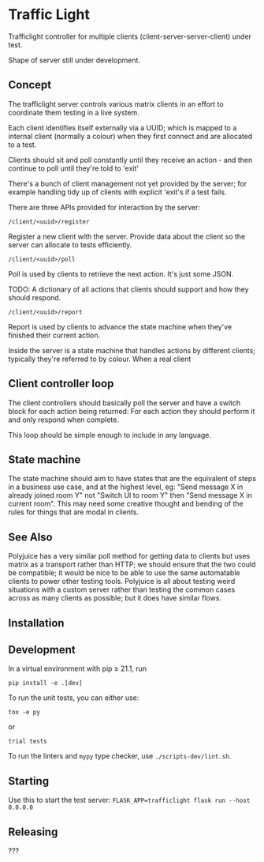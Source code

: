 # Traffic Light

Trafficlight controller for multiple clients (client-server-server-client) under test.

Shape of server still under development.

## Concept

The trafficlight server controls various matrix clients in an effort to coordinate them testing in a live system.

Each client identifies itself externally via a UUID; which is mapped to a internal client (normally a colour) when they first connect and are allocated to a test.

Clients should sit and poll constantly until they receive an action - and then continue to poll until they're told to 'exit'

There's a bunch of client management not yet provided by the server; for example handling tidy up of clients with explicit 'exit's if a test fails.

There are three APIs provided for interaction by the server:

`/client/<uuid>/register`

Register a new client with the server. Provide data about the client so the server can allocate to tests efficiently.

`/client/<uuid>/poll`

Poll is used by clients to retrieve the next action. It's just some JSON.

TODO: A dictionary of all actions that clients should support and how they should respond.

`/client/<uuid>/report`

Report is used by clients to advance the state machine when they've finished their current action.

Inside the server is a state machine that handles actions by different clients; typically they're referred to by colour. When a real client 


## Client controller loop

The client controllers should basically poll the server and have a switch block for each action being returned: For each action they should perform it and only respond when complete.

This loop should be simple enough to include in any language.

## State machine

The state machine should aim to have states that are the equivalent of steps in a business use case, and at the highest level, eg: "Send message X in already joined room Y" not "Switch UI to room Y" then "Send message X in current room". This may need some creative thought and bending of the rules for things that are modal in clients.

## See Also

Polyjuice has a very similar poll method for getting data to clients but uses matrix as a transport rather than HTTP; we should ensure that the two could be compatible; it would be nice to be able to use the same automatable clients to power other testing tools. Polyjuice is all about testing weird situations with a custom server rather than testing the common cases across as many clients as possible; but it does have similar flows.

## Installation


## Development

In a virtual environment with pip ≥ 21.1, run
```shell
pip install -e .[dev]
```

To run the unit tests, you can either use:
```shell
tox -e py
```
or
```shell
trial tests
```

To run the linters and `mypy` type checker, use `./scripts-dev/lint.sh`.

## Starting

Use this to start the test server:
`FLASK_APP=trafficlight flask run --host 0.0.0.0`

## Releasing

???
